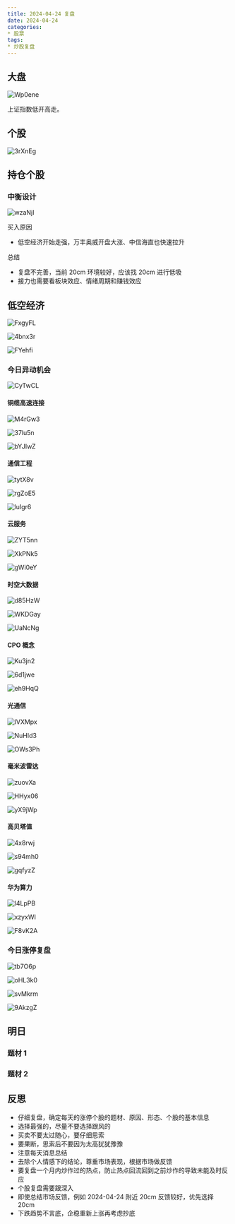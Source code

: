 ```yaml
---
title: 2024-04-24 复盘
date: 2024-04-24
categories:
* 股票
tags:
* 炒股复盘
---
```


## 大盘

![Wp0ene](https://zhangjiahao-prd.oss-cn-beijing.aliyuncs.com/uPic/Wp0ene.png)

上证指数低开高走。

## 个股

![3rXnEg](https://zhangjiahao-prd.oss-cn-beijing.aliyuncs.com/uPic/3rXnEg.png)

## 持仓个股

### 中衡设计

![wzaNjI](https://zhangjiahao-prd.oss-cn-beijing.aliyuncs.com/uPic/wzaNjI.png)

买入原因

* 低空经济开始走强，万丰奥威开盘大涨、中信海直也快速拉升

总结

* 复盘不完善，当前 20cm 环境较好，应该找 20cm 进行低吸
* 接力也需要看板块效应、情绪周期和赚钱效应

## 低空经济

![FxgyFL](https://zhangjiahao-prd.oss-cn-beijing.aliyuncs.com/uPic/FxgyFL.png)

![4bnx3r](https://zhangjiahao-prd.oss-cn-beijing.aliyuncs.com/uPic/4bnx3r.png)

![FYehfi](https://zhangjiahao-prd.oss-cn-beijing.aliyuncs.com/uPic/FYehfi.png)

### 今日异动机会

![CyTwCL](https://zhangjiahao-prd.oss-cn-beijing.aliyuncs.com/uPic/CyTwCL.png)

#### 铜缆高速连接

![M4rGw3](https://zhangjiahao-prd.oss-cn-beijing.aliyuncs.com/uPic/M4rGw3.png)

![37lu5n](https://zhangjiahao-prd.oss-cn-beijing.aliyuncs.com/uPic/37lu5n.png)

![bYJIwZ](https://zhangjiahao-prd.oss-cn-beijing.aliyuncs.com/uPic/bYJIwZ.png)

#### 通信工程

![tytX8v](https://zhangjiahao-prd.oss-cn-beijing.aliyuncs.com/uPic/tytX8v.png)

![rgZoE5](https://zhangjiahao-prd.oss-cn-beijing.aliyuncs.com/uPic/rgZoE5.png)

![luIgr6](https://zhangjiahao-prd.oss-cn-beijing.aliyuncs.com/uPic/luIgr6.png)

#### 云服务

![ZYT5nn](https://zhangjiahao-prd.oss-cn-beijing.aliyuncs.com/uPic/ZYT5nn.png)

![XkPNk5](https://zhangjiahao-prd.oss-cn-beijing.aliyuncs.com/uPic/XkPNk5.png)

![gWi0eY](https://zhangjiahao-prd.oss-cn-beijing.aliyuncs.com/uPic/gWi0eY.png)

#### 时空大数据

![d85HzW](https://zhangjiahao-prd.oss-cn-beijing.aliyuncs.com/uPic/d85HzW.png)

![WKDGay](https://zhangjiahao-prd.oss-cn-beijing.aliyuncs.com/uPic/WKDGay.png)

![UaNcNg](https://zhangjiahao-prd.oss-cn-beijing.aliyuncs.com/uPic/UaNcNg.png)

#### CPO 概念

![Ku3jn2](https://zhangjiahao-prd.oss-cn-beijing.aliyuncs.com/uPic/Ku3jn2.png)

![6d1jwe](https://zhangjiahao-prd.oss-cn-beijing.aliyuncs.com/uPic/6d1jwe.png)

![eh9HqQ](https://zhangjiahao-prd.oss-cn-beijing.aliyuncs.com/uPic/eh9HqQ.png)

#### 光通信

![IVXMpx](https://zhangjiahao-prd.oss-cn-beijing.aliyuncs.com/uPic/IVXMpx.png)

![NuHId3](https://zhangjiahao-prd.oss-cn-beijing.aliyuncs.com/uPic/NuHId3.png)

![OWs3Ph](https://zhangjiahao-prd.oss-cn-beijing.aliyuncs.com/uPic/OWs3Ph.png)

#### 毫米波雷达

![zuovXa](https://zhangjiahao-prd.oss-cn-beijing.aliyuncs.com/uPic/zuovXa.png)

![HHyx06](https://zhangjiahao-prd.oss-cn-beijing.aliyuncs.com/uPic/HHyx06.png)

![yX9jWp](https://zhangjiahao-prd.oss-cn-beijing.aliyuncs.com/uPic/yX9jWp.png)

#### 高贝塔值

![4x8rwj](https://zhangjiahao-prd.oss-cn-beijing.aliyuncs.com/uPic/4x8rwj.png)

![s94mh0](https://zhangjiahao-prd.oss-cn-beijing.aliyuncs.com/uPic/s94mh0.png)

![gqfyzZ](https://zhangjiahao-prd.oss-cn-beijing.aliyuncs.com/uPic/gqfyzZ.png)

#### 华为算力

![I4LpPB](https://zhangjiahao-prd.oss-cn-beijing.aliyuncs.com/uPic/I4LpPB.png)

![xzyxWI](https://zhangjiahao-prd.oss-cn-beijing.aliyuncs.com/uPic/xzyxWI.png)

![F8vK2A](https://zhangjiahao-prd.oss-cn-beijing.aliyuncs.com/uPic/F8vK2A.png)

### 今日涨停复盘

![tb7O6p](https://zhangjiahao-prd.oss-cn-beijing.aliyuncs.com/uPic/tb7O6p.png)

![oHL3k0](https://zhangjiahao-prd.oss-cn-beijing.aliyuncs.com/uPic/oHL3k0.png)

![svMkrm](https://zhangjiahao-prd.oss-cn-beijing.aliyuncs.com/uPic/svMkrm.png)

![9AkzgZ](https://zhangjiahao-prd.oss-cn-beijing.aliyuncs.com/uPic/9AkzgZ.png)

## 明日

### 题材 1

### 题材 2

## 反思

* 仔细复盘，确定每天的涨停个股的题材、原因、形态、个股的基本信息
* 选择最强的，尽量不要选择跟风的
* 买卖不要太过随心，要仔细思索
* 要果断，思索后不要因为太高犹犹豫豫
* 注意每天消息总结
* 去除个人情感下的结论，尊重市场表现，根据市场做反馈
* 要复盘一个月内炒作过的热点，防止热点回流回到之前炒作的导致未能及时反应
* 个股复盘需要跟深入
* 即使总结市场反馈，例如 2024-04-24 附近 20cm 反馈较好，优先选择 20cm
* 下跌趋势不言底，企稳重新上涨再考虑抄底
